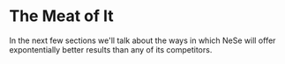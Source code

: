 # The Meat of It

In the next few sections we'll talk about the ways in which NeSe will offer expontentially better results than any of its competitors. 

